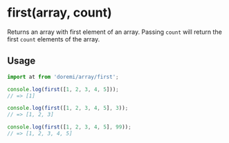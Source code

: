# first(array, count)

Returns an array with first element of an array. Passing `count` will return the first `count` elements of the array.

## Usage

```js
import at from 'doremi/array/first';

console.log(first([1, 2, 3, 4, 5]));
// => [1]

console.log(first([1, 2, 3, 4, 5], 3));
// => [1, 2, 3]

console.log(first([1, 2, 3, 4, 5], 99));
// => [1, 2, 3, 4, 5]
```
